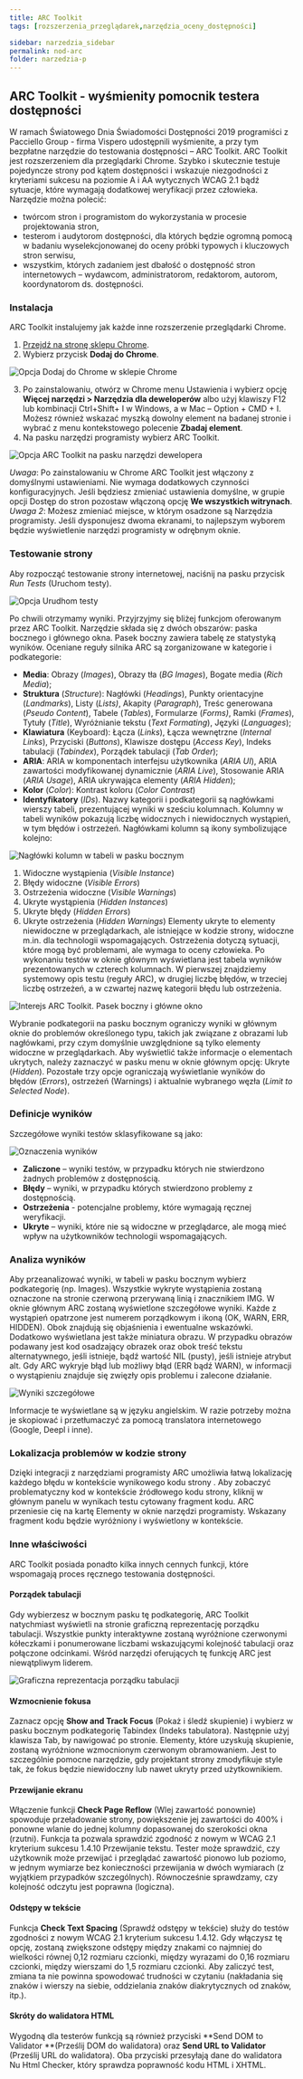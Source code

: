 ```yaml
---
title: ARC Toolkit
tags: [rozszerzenia_przeglądarek,narzędzia_oceny_dostępności]

sidebar: narzedzia_sidebar
permalink: nod-arc
folder: narzedzia-p
---
```


## ARC Toolkit - wyśmienity pomocnik testera dostępności

W ramach Światowego Dnia Świadomości Dostępności 2019 programiści z Pacciello Group - firma Vispero udostępnili wyśmienite, a przy tym bezpłatne narzędzie do testowania dostępności – ARC Toolkit.
ARC Toolkit jest rozszerzeniem dla przeglądarki Chrome. Szybko i skutecznie testuje pojedyncze strony pod kątem dostępności i wskazuje niezgodności z kryteriami sukcesu na poziomie A i AA wytycznych WCAG 2.1 bądź sytuacje, które wymagają dodatkowej weryfikacji przez człowieka.
Narzędzie można polecić:
-	twórcom stron i programistom do wykorzystania w procesie projektowania stron,
-	testerom i audytorom dostępności, dla których będzie ogromną pomocą w badaniu wyselekcjonowanej do oceny próbki typowych i kluczowych stron serwisu,
-	wszystkim, których zadaniem jest dbałość o dostępność stron internetowych – wydawcom,  administratorom, redaktorom, autorom, koordynatorom ds. dostępności.   

### Instalacja
ARC Toolkit instalujemy jak każde inne rozszerzenie przeglądarki Chrome.
1.	[Przejdź na stronę sklepu Chrome](https://chrome.google.com/webstore/detail/arc-toolkit/chdkkkccnlfncngelccgbgfmjebmkmce).
2.	Wybierz przycisk **Dodaj do Chrome**.

![Opcja Dodaj do Chrome w sklepie Chrome](/images/arc_toolkit_dodaj-do-chrome.png)

3.	Po zainstalowaniu, otwórz w Chrome menu Ustawienia i wybierz opcję **Więcej narzędzi > Narzędzia dla deweloperów** albo użyj klawiszy F12 lub kombinacji Ctrl+Shift+ I w Windows, a w Mac – Option + CMD + I. Możesz również wskazać myszką dowolny element na badanej  stronie i wybrać z menu kontekstowego polecenie **Zbadaj element**.
4.	Na pasku narzędzi programisty wybierz ARC Toolkit.

![Opcja ARC Toolkit na pasku narzędzi dewelopera](/images/arc-toolkit_na-pasku-dewelopera.png)

*Uwaga*: Po zainstalowaniu w Chrome ARC Toolkit jest włączony z domyślnymi ustawieniami. Nie wymaga dodatkowych czynności konfiguracyjnych. Jeśli będziesz zmieniać ustawienia domyślne, w grupie opcji Dostęp do stron pozostaw włączoną opcję **We wszystkich witrynach**.  
*Uwaga 2*: Możesz zmieniać miejsce, w którym osadzone są Narzędzia programisty. Jeśli dysponujesz dwoma ekranami, to najlepszym wyborem będzie wyświetlenie narzędzi programisty w odrębnym oknie.

### Testowanie strony
Aby rozpocząć testowanie strony internetowej, naciśnij na pasku przycisk _Run Tests_ (Uruchom testy).

![Opcja Urudhom testy](/images/arc_toolkit-uruchom-test.png)

Po chwili otrzymamy wyniki. Przyjrzyjmy się bliżej funkcjom oferowanym przez ARC Toolkit.
Narzędzie składa się z dwóch obszarów: paska bocznego i głównego okna. Pasek boczny zawiera tabelę ze statystyką wyników.
Oceniane reguły silnika ARC są zorganizowane w kategorie i podkategorie:
-	**Media**: Obrazy (*Images*), Obrazy tła (*BG Images*), Bogate media (*Rich Media*);
-	**Struktura** (*Structure*): Nagłówki (*Headings*), Punkty orientacyjne (*Landmarks*), Listy (*Lists)*, Akapity (*Paragraph*), Treśc generowana (*Pseudo Content*), Tabele (*Tables*), Formularze (*Forms)*, Ramki (*Frames*), Tytuły (*Title*), Wyróżnianie tekstu (*Text Formating*), Języki (*Languages*);
-	**Klawiatura** (Keyboard): Łącza (*Links*), Łącza wewnętrzne (*Internal Links*), Przyciski (*Buttons*), Klawisze dostępu (*Access Key*), Indeks tabulacji (*Tabindex*), Porządek tabulacji (*Tab Order*);
-	**ARIA**: ARIA w komponentach interfejsu użytkownika (*ARIA UI*), ARIA zawartości modyfikowanej dynamicznie (*ARIA Live*), Stosowanie ARIA (*ARIA Usage*), ARIA ukrywająca elementy (*ARIA Hidden*);
-	**Kolor** (*Color*): Kontrast koloru (*Color Contrast*)
-	**Identyfikatory** (*IDs*).
Nazwy kategorii i podkategorii są nagłówkami wierszy tabeli, prezentującej wyniki w sześciu kolumnach.
Kolumny w tabeli wyników pokazują liczbę widocznych i niewidocznych wystąpień, w tym błędów i ostrzeżeń. Nagłówkami kolumn są ikony symbolizujące kolejno:

![Nagłówki kolumn w tabeli w pasku bocznym](/images/arc-toolkit-nglowki-kolumn.png)

1.	Widoczne wystąpienia (*Visible Instance*)
2.	Błędy widoczne (*Visible Errors*)
3.	Ostrzeżenia widoczne (*Visible Warnings*)
4.	Ukryte wystąpienia (*Hidden Instances*)
5.	Ukryte błędy (*Hidden Errors*)
6.	Ukryte ostrzeżenia (*Hidden Warnings*)
Elementy ukryte to elementy niewidoczne w przeglądarkach, ale istniejące w kodzie strony, widoczne m.in. dla technologii wspomagających.  Ostrzeżenia dotyczą sytuacji, które mogą być problemami, ale wymaga to oceny człowieka.
Po wykonaniu testów w oknie głównym wyświetlana jest tabela wyników prezentowanych w czterech kolumnach. W pierwszej znajdziemy systemowy opis testu (reguły ARC), w drugiej liczbę błędów, w trzeciej liczbę ostrzeżeń, a w czwartej nazwę kategorii błędu lub ostrzeżenia.  

![Interejs ARC Toolkit. Pasek boczny i główne okno](/images/arc-toolkit-okno.png)

Wybranie podkategorii na pasku bocznym ograniczy wyniki w głównym oknie do problemów określonego typu, takich jak związane z obrazami lub nagłówkami, przy czym domyślnie uwzględnione są tylko elementy widoczne w przeglądarkach. Aby wyświetlić także informacje o elementach ukrytych, należy zaznaczyć w pasku menu w oknie głównym opcję: Ukryte (*Hidden*). Pozostałe trzy opcje ograniczają wyświetlanie wyników do błędów (*Errors*), ostrzeżeń (Warnings) i aktualnie wybranego węzła (*Limit to Selected Node*).

### Definicje wyników
Szczegółowe wyniki testów sklasyfikowane są jako:

![Oznaczenia wyników](/images/arc_klasyfikacja.png)

-	**Zaliczone** – wyniki testów, w przypadku których nie stwierdzono żadnych problemów z dostępnością.
-	**Błędy** – wyniki, w przypadku których stwierdzono problemy z dostępnością.
-	**Ostrzeżenia** - potencjalne problemy, które wymagają ręcznej weryfikacji.
-	**Ukryte** – wyniki, które nie są widoczne w przeglądarce, ale mogą mieć wpływ na użytkowników technologii wspomagających.

### Analiza wyników
Aby przeanalizować wyniki, w tabeli w pasku bocznym wybierz podkategorię (np. Images).
Wszystkie wykryte wystąpienia zostaną oznaczone na stronie czerwoną przerywaną linią i znacznikiem IMG.
W oknie głównym ARC zostaną wyświetlone szczegółowe wyniki. Każde z wystąpień opatrzone jest numerem porządkowym i ikoną (OK, WARN, ERR, HIDDEN). Obok znajdują się objaśnienia i ewentualne wskazówki. Dodatkowo wyświetlana jest także miniatura obrazu. W przypadku obrazów podawany jest kod osadzający obrazek oraz obok treść tekstu alternatywnego, jeśli istnieje, bądź wartość NIL (pusty), jeśli istnieje atrybut alt.
Gdy ARC wykryje błąd lub możliwy błąd (ERR bądź WARN), w informacji o wystąpieniu znajduje się zwięzły opis problemu i zalecone działanie.

![Wyniki szczegółowe](/images/arc-toolkit-szczegolowe.png)

Informacje te wyświetlane są w języku angielskim. W razie potrzeby można je skopiować i przetłumaczyć za pomocą translatora internetowego (Google, Deepl i inne).

### Lokalizacja problemów w kodzie strony
Dzięki integracji z narzędziami programisty ARC umożliwia łatwą lokalizację każdego  błędu w kontekście wynikowego kodu strony .
Aby zobaczyć problematyczny kod w kontekście źródłowego kodu strony, kliknij w głównym panelu w wynikach testu cytowany fragment kodu.
ARC przeniesie cię na kartę Elementy w oknie narzędzi programisty. Wskazany fragment kodu będzie wyróżniony i wyświetlony w kontekście.


### Inne właściwości
ARC Toolkit posiada ponadto kilka innych cennych funkcji, które wspomagają proces ręcznego testowania dostępności.

#### Porządek tabulacji
Gdy wybierzesz w bocznym pasku tę podkategorię, ARC Toolkit natychmiast wyświetli na stronie graficzną reprezentację porządku tabulacji. Wszystkie punkty interaktywne zostaną wyróżnione czerwonymi kółeczkami i ponumerowane liczbami wskazującymi kolejność tabulacji oraz połączone odcinkami. Wśród narzędzi oferujących tę funkcję ARC jest niewątpliwym liderem.

![Graficzna reprezentacja porządku tabulacji](/images/arc-toolkit-tab-order.png)

#### Wzmocnienie fokusa
Zaznacz opcję **Show and Track Focus** (Pokaż i śledź skupienie) i wybierz w pasku bocznym podkategorię Tabindex (Indeks tabulatora). Następnie użyj klawisza Tab, by nawigować po stronie. Elementy, które uzyskują skupienie, zostaną wyróżnione wzmocnionym czerwonym obramowaniem. Jest to szczególnie pomocne narzędzie,  gdy projektant strony zmodyfikuje style tak, że fokus będzie niewidoczny lub nawet ukryty przed użytkownikiem.
#### Przewijanie ekranu
Włączenie funkcji **Check Page Reflow** (Wlej zawartość ponownie) spowoduje przeładowanie strony, powiększenie jej zawartości do 400% i ponowne wlanie do jednej kolumny dopasowanej do szerokości okna (rzutni). Funkcja ta pozwala sprawdzić zgodność z nowym w WCAG 2.1 kryterium sukcesu 1.4.10 Przewijanie tekstu. Tester może sprawdzić, czy użytkownik może przewijać i przeglądać zawartość pionowo lub poziomo, w jednym wymiarze bez konieczności przewijania w dwóch wymiarach (z wyjątkiem przypadków szczególnych). Równocześnie sprawdzamy, czy kolejność odczytu jest poprawna (logiczna).
#### Odstępy w tekście
Funkcja **Check Text Spacing** (Sprawdź odstępy w tekście) służy do testów zgodności z nowym WCAG 2.1 kryterium sukcesu 1.4.12. Gdy włączysz tę opcję, zostaną zwiększone odstępy między znakami co najmniej do wielkości równej 0,12 rozmiaru czcionki, między wyrazami do 0,16 rozmiaru czcionki, między wierszami do 1,5 rozmiaru czcionki. Aby zaliczyć test, zmiana ta nie powinna spowodować trudności w czytaniu (nakładania się znaków i wierszy na siebie, oddzielania znaków diakrytycznych od znaków, itp.).
#### Skróty do walidatora HTML
Wygodną dla testerów funkcją są również przyciski **Send DOM to Validator **(Prześlij DOM do walidatora) oraz **Send URL to Validator** (Prześlij URL do walidatora). Oba przyciski przesyłają dane do walidatora Nu Html Checker, który sprawdza poprawność kodu HTML i XHTML.
